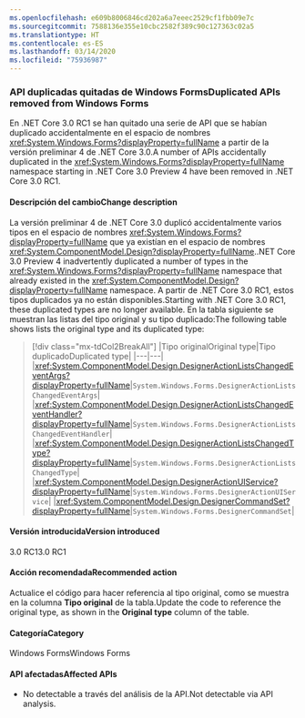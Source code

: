 ```yaml
---
ms.openlocfilehash: e609b8006846cd202a6a7eeec2529cf1fbb09e7c
ms.sourcegitcommit: 7588136e355e10cbc2582f389c90c127363c02a5
ms.translationtype: HT
ms.contentlocale: es-ES
ms.lasthandoff: 03/14/2020
ms.locfileid: "75936987"
---
```

### <a name="duplicated-apis-removed-from-windows-forms"></a><span data-ttu-id="3e74e-101">API duplicadas quitadas de Windows Forms</span><span class="sxs-lookup"><span data-stu-id="3e74e-101">Duplicated APIs removed from Windows Forms</span></span>

<span data-ttu-id="3e74e-102">En .NET Core 3.0 RC1 se han quitado una serie de API que se habían duplicado accidentalmente en el espacio de nombres <xref:System.Windows.Forms?displayProperty=fullName> a partir de la versión preliminar 4 de .NET Core 3.0.</span><span class="sxs-lookup"><span data-stu-id="3e74e-102">A number of APIs accidentally duplicated in the <xref:System.Windows.Forms?displayProperty=fullName> namespace starting in .NET Core 3.0 Preview 4 have been removed in .NET Core 3.0 RC1.</span></span>

#### <a name="change-description"></a><span data-ttu-id="3e74e-103">Descripción del cambio</span><span class="sxs-lookup"><span data-stu-id="3e74e-103">Change description</span></span>

<span data-ttu-id="3e74e-104">La versión preliminar 4 de .NET Core 3.0 duplicó accidentalmente varios tipos en el espacio de nombres <xref:System.Windows.Forms?displayProperty=fullName> que ya existían en el espacio de nombres <xref:System.ComponentModel.Design?displayProperty=fullName>.</span><span class="sxs-lookup"><span data-stu-id="3e74e-104">.NET Core 3.0 Preview 4 inadvertently duplicated a number of types in the <xref:System.Windows.Forms?displayProperty=fullName> namespace that already existed in the <xref:System.ComponentModel.Design?displayProperty=fullName> namespace.</span></span> <span data-ttu-id="3e74e-105">A partir de .NET Core 3.0 RC1, estos tipos duplicados ya no están disponibles.</span><span class="sxs-lookup"><span data-stu-id="3e74e-105">Starting with .NET Core 3.0 RC1, these duplicated types are no longer available.</span></span> <span data-ttu-id="3e74e-106">En la tabla siguiente se muestran las listas del tipo original y su tipo duplicado:</span><span class="sxs-lookup"><span data-stu-id="3e74e-106">The following table shows lists the original type and its duplicated type:</span></span>

> [!div class="mx-tdCol2BreakAll"]
> |<span data-ttu-id="3e74e-107">Tipo original</span><span class="sxs-lookup"><span data-stu-id="3e74e-107">Original type</span></span>|<span data-ttu-id="3e74e-108">Tipo duplicado</span><span class="sxs-lookup"><span data-stu-id="3e74e-108">Duplicated type</span></span>|
> |---|---|
> |<xref:System.ComponentModel.Design.DesignerActionListsChangedEventArgs?displayProperty=fullName>|`System.Windows.Forms.DesignerActionListsChangedEventArgs`|
> |<xref:System.ComponentModel.Design.DesignerActionListsChangedEventHandler?displayProperty=fullName>|`System.Windows.Forms.DesignerActionListsChangedEventHandler`|
> |<xref:System.ComponentModel.Design.DesignerActionListsChangedType?displayProperty=fullName>|`System.Windows.Forms.DesignerActionListsChangedType`|
> |<xref:System.ComponentModel.Design.DesignerActionUIService?displayProperty=fullName>|`System.Windows.Forms.DesignerActionUIService`|
> |<xref:System.ComponentModel.Design.DesignerCommandSet?displayProperty=fullName>|`System.Windows.Forms.DesignerCommandSet`|

#### <a name="version-introduced"></a><span data-ttu-id="3e74e-109">Versión introducida</span><span class="sxs-lookup"><span data-stu-id="3e74e-109">Version introduced</span></span>

<span data-ttu-id="3e74e-110">3.0 RC1</span><span class="sxs-lookup"><span data-stu-id="3e74e-110">3.0 RC1</span></span>

#### <a name="recommended-action"></a><span data-ttu-id="3e74e-111">Acción recomendada</span><span class="sxs-lookup"><span data-stu-id="3e74e-111">Recommended action</span></span>

<span data-ttu-id="3e74e-112">Actualice el código para hacer referencia al tipo original, como se muestra en la columna **Tipo original** de la tabla.</span><span class="sxs-lookup"><span data-stu-id="3e74e-112">Update the code to reference the original type, as shown in the **Original type** column of the table.</span></span>

#### <a name="category"></a><span data-ttu-id="3e74e-113">Categoría</span><span class="sxs-lookup"><span data-stu-id="3e74e-113">Category</span></span>

<span data-ttu-id="3e74e-114">Windows Forms</span><span class="sxs-lookup"><span data-stu-id="3e74e-114">Windows Forms</span></span>

#### <a name="affected-apis"></a><span data-ttu-id="3e74e-115">API afectadas</span><span class="sxs-lookup"><span data-stu-id="3e74e-115">Affected APIs</span></span>

- <span data-ttu-id="3e74e-116">No detectable a través del análisis de la API.</span><span class="sxs-lookup"><span data-stu-id="3e74e-116">Not detectable via API analysis.</span></span>

<!--

### Affected APIs

- Not detectable via API analysis.

-->
